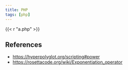 ```yaml
---
title: PHP
tags: [php]
---
```


{{< r "a.php" >}}

## References

- <https://hyperpolyglot.org/scripting#power>
- <https://rosettacode.org/wiki/Exponentiation_operator>
